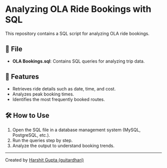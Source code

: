 # Analyzing OLA Ride Bookings with SQL

This repository contains a SQL script for analyzing OLA ride bookings.

## 📂 File
- **OLA Bookings.sql**: Contains SQL queries for analyzing trip data.

## 🚀 Features
- Retrieves ride details such as date, time, and cost.
- Analyzes peak booking times.
- Identifies the most frequently booked routes.

## 🛠 How to Use
1. Open the SQL file in a database management system (MySQL, PostgreSQL, etc.).
2. Run the queries step by step.
3. Analyze the output to understand booking trends.

---
Created by [Harshit Gupta (guitardhari)](https://github.com/your-username)
```

